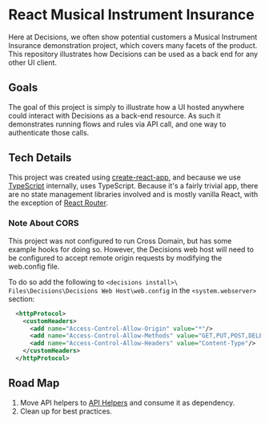 # React Musical Instrument Insurance

Here at Decisions, we often show potential customers a Musical Instrument Insurance
demonstration project, which covers many facets of the product. This repository
illustrates how Decisions can be used as a back end for any other UI client.

## Goals

The goal of this project is simply to illustrate how a UI hosted anywhere could interact
with Decisions as a back-end resource. As such it demonstrates running flows and rules
via API call, and one way to authenticate those calls.

## Tech Details

This project was created using [create-react-app](https://github.com/facebook/create-react-app), and because we use [TypeScript](https://www.typescriptlang.org/)
internally, uses TypeScript. Because it's a fairly trivial app, there are no
state management libraries involved and is mostly vanilla React, with the exception
of [React Router](https://reacttraining.com/react-router/).

### Note About CORS

This project was not configured to run Cross Domain, but has some example hooks
for doing so. However, the Decisions web host will need to be configured to accept
remote origin requests by modifying the web.config file.

To do so add the following to `<decisions install>\ Files\Decisions\Decisions Web Host\web.config` in the `<system.webserver>` section:

```xml
  <httpProtocol>
    <customHeaders>
      <add name="Access-Control-Allow-Origin" value="*"/>
      <add name="Access-Control-Allow-Methods" value="GET,PUT,POST,DELETE,OPTIONS"/>
      <add name="Access-Control-Allow-Headers" value="Content-Type"/>
    </customHeaders>
  </httpProtocol>
```

## Road Map

1. Move API helpers to [API Helpers](https://github.com/decisions-com/api-helpers) and consume it as dependency.
1. Clean up for best practices.

